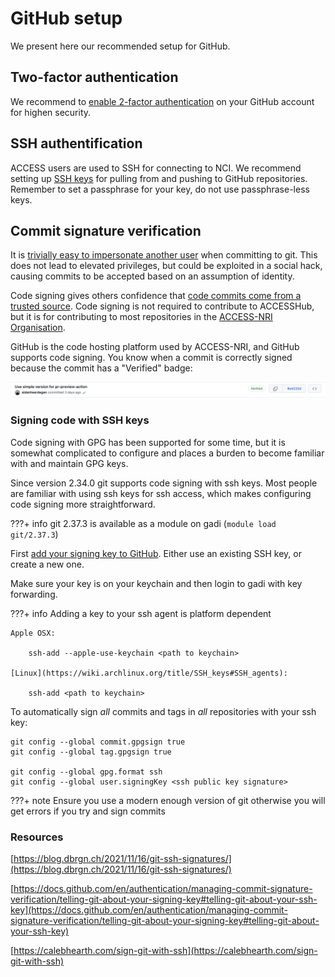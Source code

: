 # GitHub setup
We present here our recommended setup for GitHub.

## Two-factor authentication

We recommend to [enable 2-factor authentication](https://docs.github.com/en/authentication/securing-your-account-with-two-factor-authentication-2fa/about-two-factor-authentication) on your GitHub account for highen security. 

## SSH authentification
ACCESS users are used to SSH for connecting to NCI. We recommend setting up [SSH keys](https://docs.github.com/en/authentication/connecting-to-github-with-ssh) for pulling from and pushing to GitHub repositories. Remember to set a passphrase for your key, do not use passphrase-less keys.

## Commit signature verification

It is [trivially easy to impersonate another user](https://betterprogramming.pub/why-and-how-you-should-sign-all-your-git-commits-94435516edae) when committing to git. This does not lead to elevated privileges, but could be exploited in a social hack, causing commits to be accepted based on an assumption of identity.

Code signing gives others confidence that [code commits come from a trusted source](https://docs.github.com/en/authentication/managing-commit-signature-verification/about-commit-signature-verification). Code signing is not required to contribute to ACCESSHub, but it is for contributing to most repositories in the [ACCESS-NRI Organisation](https://github.com/ACCESS-NRI).

GitHub is the code hosting platform used by ACCESS-NRI, and GitHub supports code signing. You know when a commit is correctly signed because the commit has a "Verified" badge:

![PRpreview](../../assets/verified_commit.png)

### Signing code with SSH keys

Code signing with GPG has been supported for some time, but it is somewhat complicated to configure and places a burden to become familiar with and maintain GPG keys.

Since version 2.34.0 git supports code signing with ssh keys. Most people are familiar with using ssh keys for ssh access, which makes configuring code signing more straightforward. 

???+ info
    git 2.37.3 is available as a module on gadi (`module load git/2.37.3`) 
 
First [add your signing key to GitHub](https://docs.github.com/en/authentication/managing-commit-signature-verification/about-commit-signature-verification#ssh-commit-signature-verification). Either use an existing SSH key, or create a new one.

Make sure your key is on your keychain and then login to gadi with key forwarding. 

???+ info
    Adding a key to your ssh agent is platform dependent

    Apple OSX: 

        ssh-add --apple-use-keychain <path to keychain>

    [Linux](https://wiki.archlinux.org/title/SSH_keys#SSH_agents): 
    
        ssh-add <path to keychain>

To automatically sign *all* commits and tags in *all* repositories with your ssh key:

    git config --global commit.gpgsign true 
    git config --global tag.gpgsign true 

    git config --global gpg.format ssh 
    git config --global user.signingKey <ssh public key signature> 


???+ note
    Ensure you use a modern enough version of git otherwise you will get errors if you try and sign commits 

### Resources

[https://blog.dbrgn.ch/2021/11/16/git-ssh-signatures/](https://blog.dbrgn.ch/2021/11/16/git-ssh-signatures/) 

[https://docs.github.com/en/authentication/managing-commit-signature-verification/telling-git-about-your-signing-key#telling-git-about-your-ssh-key](https://docs.github.com/en/authentication/managing-commit-signature-verification/telling-git-about-your-signing-key#telling-git-about-your-ssh-key) 

[https://calebhearth.com/sign-git-with-ssh](https://calebhearth.com/sign-git-with-ssh) 

 
